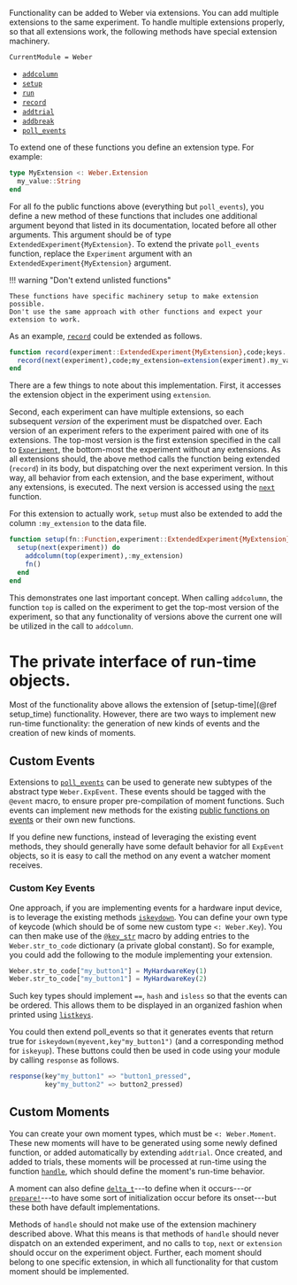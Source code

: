 Functionality can be added to Weber via extensions. You can add multiple extensions to the same experiment. To handle multiple extensions properly, so that all extensions work, the following methods have special extension machinery.

```@meta
CurrentModule = Weber
```

* [`addcolumn`](@ref)
* [`setup`](@ref)
* [`run`](@ref)
* [`record`](@ref)
* [`addtrial`](@ref)
* [`addbreak`](@ref)
* [`poll_events`](@ref)

To extend one of these functions you define an extension type. For example:

```julia
type MyExtension <: Weber.Extension
  my_value::String
end
```

For all fo the public functions above (everything but `poll_events`), you define
a new method of these functions that includes one additional argument beyond
that listed in its documentation, located before all other arguments. This
argument should be of type `ExtendedExperiment{MyExtension}`. To extend the
private `poll_events` function, replace the `Experiment` argument with an
`ExtendedExperiment{MyExtension}` argument.

!!! warning "Don't extend unlisted functions"

    These functions have specific machinery setup to make extension possible.
    Don't use the same approach with other functions and expect your extension to work.

As an example, [`record`](@ref) could be extended as follows.

```julia
function record(experiment::ExtendedExperiment{MyExtension},code;keys...)
  record(next(experiment),code;my_extension=extension(experiment).my_value,keys...)
end
```

There are a few things to note about this implementation. First, it accesses
the extension object in the experiment using `extension`.

Second, each experiment can have multiple extensions, so each subsequent
*version* of the experiment must be dispatched over. Each version of an
experiment refers to the experiment paired with one of its extensions. The
top-most version is the first extension specified in the call to
[`Experiment`](@ref), the bottom-most the experiment without any extensions.  As
all extensions should, the above method calls the function being extended
(`record`) in its body, but dispatching over the next experiment version. In
this way, all behavior from each extension, and the base experiment, without any
extensions, is executed. The next version is accessed using the [`next`](@ref)
function.

For this extension to actually work, `setup` must also be extended to add the column `:my_extension` to the data file.

```julia
function setup(fn::Function,experiment::ExtendedExperiment{MyExtension})
  setup(next(experiment)) do
    addcolumn(top(experiment),:my_extension)
    fn()
  end
end
```

This demonstrates one last important concept. When calling `addcolumn`, the function `top` is called on the experiment to get the top-most version of the experiment, so that any functionality of versions above the current one will be utilized in the call to `addcolumn`.

# The private interface of run-time objects.

Most of the functionality above allows the extension of [setup-time](@ref setup_time) functionality. However, there are two ways to implement new run-time functionality: the generation of new kinds of events and the creation of new kinds of moments.

## Custom Events

Extensions to [`poll_events`](@ref) can be used to generate new subtypes of the abstract type `Weber.ExpEvent`. These events should be tagged with the `@event` macro, to ensure proper pre-compilation of moment functions. Such events can implement new methods for the existing [public functions on events](event.md) or their own new functions.

If you define new functions, instead of leveraging the existing event methods, they should generally have some default behavior for all `ExpEvent` objects, so it is easy
to call the method on any event a watcher moment receives.

### Custom Key Events

One approach, if you are implementing events for a hardware input device, is to
leverage the existing methods [`iskeydown`](@ref). You can define your own type
of keycode (which should be of some new custom type `<: Weber.Key`). You can
then make use of the [`@key_str`](@ref) macro by adding entries to the
`Weber.str_to_code` dictionary (a private global constant). So for example, you
could add the following to the module implementing your extension.

```julia
Weber.str_to_code["my_button1"] = MyHardwareKey(1)
Weber.str_to_code["my_button1"] = MyHardwareKey(2)
```

Such key types should implement `==`, `hash` and `isless` so that the events can
be ordered. This allows them to be displayed in an organized fashion when
printed using [`listkeys`](@ref).

You could then extend poll_events so that it generates events that return true
for `iskeydown(myevent,key"my_button1")` (and a corresponding method for
`iskeyup`). These buttons could then be used in code using your module by
calling `response` as follows.

```julia
response(key"my_button1" => "button1_pressed",
         key"my_button2" => button2_pressed)
```

## Custom Moments

You can create your own moment types, which must be `<: Weber.Moment`. These new
moments will have to be generated using some newly defined function, or added
automatically by extending `addtrial`. Once created, and added to trials, these
moments will be processed at run-time using the function [`handle`](@ref), which
should define the moment's run-time behavior.

A moment can also define [`delta_t`](@ref)---to define when it occurs---or
[`prepare!`](@ref)---to have some sort of initialization occur before its
onset---but these both have default implementations.

Methods of `handle` should not make use of the extension machinery described
above. What this means is that methods of `handle` should never dispatch on an
extended experiment, and no calls to `top`, `next` or `extension` should occur
on the experiment object. Further, each moment should belong to one specific
extension, in which all functionality for that custom moment should be
implemented.

